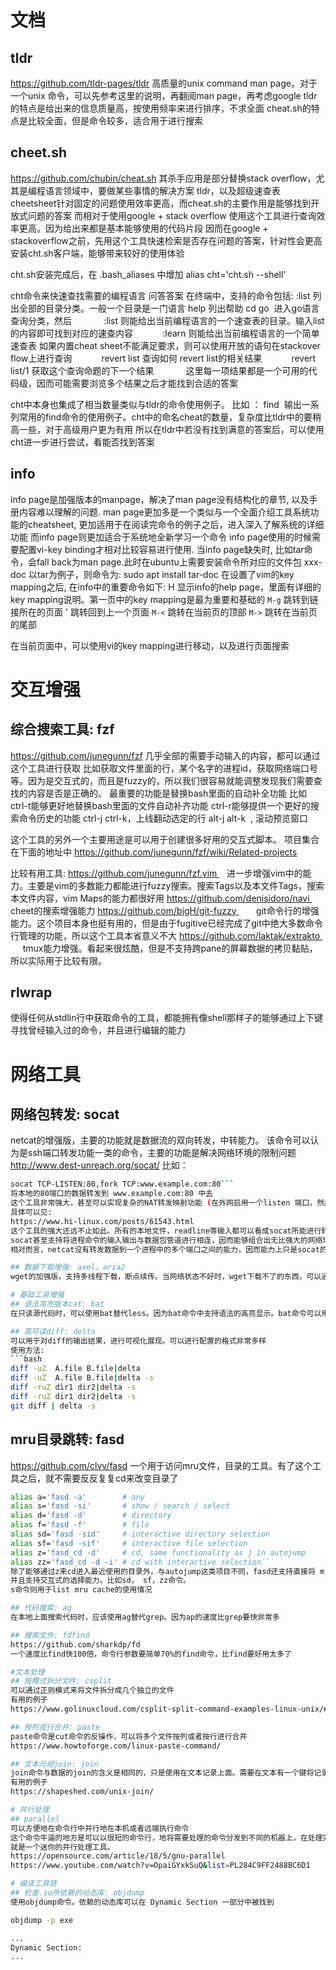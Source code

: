 # 文档
## tldr
https://github.com/tldr-pages/tldr
高质量的unix command man page。对于一个unix 命令，可以先参考这里的说明，再翻阅man page，再考虑google
tldr的特点是给出来的信息质量高，按使用频率来进行排序，不求全面
cheat.sh的特点是比较全面，但是命令较多，适合用于进行搜索 

## cheet.sh
https://github.com/chubin/cheat.sh
其杀手应用是部分替换stack overflow，尤其是编程语言领域中，要做某些事情的解决方案
tldr，以及超级速查表cheetsheet针对固定的问题使用效率更高，而cheat.sh的主要作用是能够找到开放式问题的答案
而相对于使用google + stack overflow 使用这个工具进行查询效率更高。因为给出来都是基本能够使用的代码片段
因而在google + stackoverflow之前，先用这个工具快速检索是否存在问题的答案，针对性会更高
安装cht.sh客户端，能够带来较好的使用体验

cht.sh安装完成后，在
.bash_aliases 中增加
alias cht='cht.sh --shell'

cht命令来快速查找需要的编程语言 问答答案
在终端中，支持的命令包括:
:list 列出全部的目录分类。一般一个目录是一门语言
help 列出帮助
cd go  进入go语言查询分类，然后 
           :list 则能给出当前编程语言的一个速查表的目录。输入list的内容即可找到对应的速查内容
           :learn 则能给出当前编程语言的一个简单速查表
           如果内置cheat sheet不能满足要求，则可以使用开放的语句在stackover flow上进行查询
           revert list 查询如何 revert list的相关结果
           revert list/1 获取这个查询命题的下一个结果 
           这里每一项结果都是一个可用的代码级，因而可能需要浏览多个结果之后才能找到合适的答案

cht中本身也集成了相当数量类似与tldr的命令使用例子。
比如 ： find  输出一系列常用的find命令的使用例子。cht中的命名cheat的数量，复杂度比tldr中的要稍高一些，对于高级用户更为有用
所以在tldr中若没有找到满意的答案后，可以使用cht进一步进行尝试，看能否找到答案

## info
info page是加强版本的manpage，解决了man page没有结构化的章节, 以及手册内容难以理解的问题.
man page更加多是一个类似与一个全面介绍工具系统功能的cheatsheet, 更加适用于在阅读完命令的例子之后，进入深入了解系统的详细功能
而info page则更加适合于系统地全新学习一个命令
info page使用的时候需要配置vi-key binding才相对比较容易进行使用.
当info page缺失时, 比如tar命令，会fall back为man page.此时在ubuntu上需要安装命令所对应的文件包 xxx-doc
以tar为例子，则命令为: sudo apt install tar-doc
在设置了vim的key mapping之后, 在info中的重要命令如下:
H      显示info的help page，里面有详细的key mapping说明。第一页中的key mapping是最为重要和基础的
`M-g`    跳转到链接所在的页面
'      跳转回到上一个页面
`M-<`    跳转在当前页的顶部
`M->`    跳转在当前页的尾部

在当前页面中，可以使用vi的key mapping进行移动，以及进行页面搜索

# 交互增强
## 综合搜索工具: fzf
https://github.com/junegunn/fzf
几乎全部的需要手动输入的内容，都可以通过这个工具进行获取
比如获取文件里面的行，某个名字的进程id，获取网络端口号等。因为是交互式的，而且是fuzzy的，所以我们很容易就能调整发现我们需要查找的内容是否是正确的。
最重要的功能是替换bash里面的自动补全功能
比如 ctrl-t能够更好地替换bash里面的文件自动补齐功能
ctrl-r能够提供一个更好的搜索命令历史的功能
ctrl-j ctrl-k，上线翻动选定的行
alt-j alt-k  , 滚动预览窗口

这个工具的另外一个主要用途是可以用于创建很多好用的交互式脚本。
项目集合在下面的地址中
https://github.com/junegunn/fzf/wiki/Related-projects

比较有用工具:
https://github.com/junegunn/fzf.vim    进一步增强vim中的能力。主要是vim的多数能力都能进行fuzzy搜索。搜索Tags以及本文件Tags，搜索本文件内容，vim Maps的能力都很好用
https://github.com/denisidoro/navi      cheet的搜索增强能力
https://github.com/bigH/git-fuzzy        git命令行的增强能力。这个项目本身也挺有用的，但是由于fugitive已经完成了git中绝大多数命令行管理的功能，所以这个工具本省意义不大
https://github.com/laktak/extrakto       tmux能力增强。看起来很炫酷，但是不支持跨pane的屏幕数据的拷贝黏贴，所以实际用于比较有限。

## rlwrap
使得任何从stdlin行中获取命令的工具，都能拥有像shell那样子的能够通过上下键寻找曾经输入过的命令，并且进行编辑的能力


# 网络工具
## 网络包转发: socat
netcat的增强版，主要的功能就是数据流的双向转发，中转能力。
该命令可以认为是ssh端口转发功能一类的命令，主要的功能是解决网络环境的限制问题
http://www.dest-unreach.org/socat/
比如：
```bash
socat TCP-LISTEN:80,fork TCP:www.example.com:80```
将本地的80端口的数据转发到 www.example.com:80 中去
这个工具非常强大，甚至可以实现复杂的NAT转发映射功能 (在外网启用一个listen 端口，然后通过一个中转服务器，中转到内网机器上，也就几行命令)。
具体可以见:
https://www.hi-linux.com/posts/61543.html
这个工具的强大还远不止如此。所有的本地文件，readline等输入都可以看成socat所能进行转发的东西，因而这个工具可以说是无比强大的。
socat甚至支持将进程命令的输入输出与数据包管道进行相连，因而能够组合出无比强大的网络环境
相对而言，netcat没有转发数据到一个进程中的多个端口之间的能力，因而能力上只是socat的一个子集。

## 数据下载增强: axel，aria2 
wget的加强版，支持多线程下载，断点续传。当网络状态不好时，wget下载不了的东西，可以通过axel来进行替换

# 基础工具增强
## 语法高亮版本cat: bat
在只读源代码时，可以使用bat替代less。因为bat命令中支持语法的高亮显示。bat命令可以用于解释命令 --help的输出，比less的可读性要好上很多

## 高可读diff: delta
可以用于对diff的输出结果，进行可视化展现。可以进行配置的格式非常多样
使用方法: 
```bash
diff -uZ  A.file B.file|delta
diff -uZ  A.file B.file|delta -s
diff -ruZ dir1 dir2|delta -s
diff -ruZ dir1 dir2|delta -s
git diff | delta -s
```
## mru目录跳转: fasd
https://github.com/clvv/fasd
一个用于访问mru文件，目录的工具。有了这个工具之后，就不需要反反复复cd来改变目录了
```bash
alias a='fasd -a'        # any
alias s='fasd -si'       # show / search / select
alias d='fasd -d'        # directory
alias f='fasd -f'        # file
alias sd='fasd -sid'     # interactive directory selection
alias sf='fasd -sif'     # interactive file selection
alias z='fasd_cd -d'     # cd, same functionality as j in autojump
alias zz='fasd_cd -d -i' # cd with interactive selection```
除了能够通过z来cd进入最近使用的目录外，与autojump这类项目不同，fasd还支持直接将 mru 文件，目录当作参数传给其他命令。比如 vim `f dev`。
并且支持交互式的选择能力。比如sd， sf，zz命令。
s命令则用于list mru cache的使用情况

## 代码搜索: ag
在本地上面搜索代码时，应该使用ag替代grep。因为ap的速度比grep要快非常多

## 搜索文件: fdfind
https://github.com/sharkdp/fd
一个速度比find快100倍，命令行参数要简单70%的find命令，比find要好用太多了

#文本处理
## 按模式拆分文件: csplit
可以通过正则模式来将文件拆分成几个独立的文件
有用的例子
https://www.golinuxcloud.com/csplit-split-command-examples-linux-unix/#1_csplit_based_on_regex_match

## 按列或行合并: paste
paste命令是cut命令的反操作，可以将多个文件按列或者按行进行合并
https://www.howtoforge.com/linux-paste-command/

## 文本元组join: join
join命令与数据的join的含义是相同的，只是使用在文本记录上面。需要在文本有一个键将记录给串联起来
有用的例子
https://shapeshed.com/unix-join/

# 并行处理
## parallel
可以方便地在命令行中并行地在本机或者远端执行命令
这个命令牛逼的地方是可以以很短的命令行，地将需要处理的命令分发到不同的机器上，在处理完成之后再传输到本地
就是一个迷你的并行处理工具。
https://opensource.com/article/18/5/gnu-parallel
https://www.youtube.com/watch?v=OpaiGYxkSuQ&list=PL284C9FF2488BC6D1

# 编译工具链
## 检查.so所依赖的动态库: objdump
使用objdump命令。依赖的动态库可以在 Dynamic Section 一部分中被找到

objdump -p exe

...
Dynamic Section:
...
